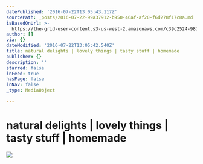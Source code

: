 ```yaml
---
datePublished: '2016-07-22T13:05:43.117Z'
sourcePath: _posts/2016-07-22-99a37912-b950-46af-af20-f6d278f17c8a.md
isBasedOnUrl: >-
  https://the-grid-user-content.s3-us-west-2.amazonaws.com/c39c2524-9875-4e28-88a4-22aac3e5d0a0.jpg
author: []
via: {}
dateModified: '2016-07-22T13:05:42.540Z'
title: natural delights | lovely things | tasty stuff | homemade
publisher: {}
description: ''
starred: false
inFeed: true
hasPage: false
inNav: false
_type: MediaObject

---
```

# natural delights | lovely things | tasty stuff | homemade
![](https://the-grid-user-content.s3-us-west-2.amazonaws.com/c39c2524-9875-4e28-88a4-22aac3e5d0a0.jpg)